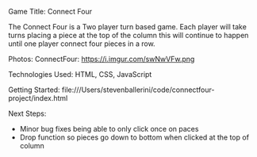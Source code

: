 
Game Title: Connect Four

The Connect Four is a Two player turn based game. Each player will take turns placing a piece at the top of the column this will continue to happen until one player connect four pieces in a row.

Photos:
ConnectFour: https://i.imgur.com/swNwVFw.png

Technologies Used: HTML, CSS, JavaScript

Getting Started: file:///Users/stevenballerini/code/connectfour-project/index.html

Next Steps:
- Minor bug fixes being able to only click once on paces
- Drop function so pieces go down to bottom when clicked at the top of column




